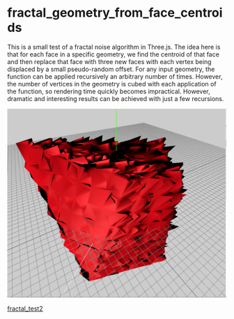 # fractal_geometry_from_face_centroids
This is a small test of a fractal noise algorithm in Three.js. The idea here is that for each face in a specific geometry, we find the centroid of that face and then replace that face with three new faces with each vertex being displaced by a small pseudo-random offset. For any input geometry, the function can be applied recursively an arbitrary number of times. However, the number of vertices in the geometry is cubed with each application of the function, so rendering time quickly becomes impractical. However, dramatic and interesting results can be achieved with just a few recursions.

![fractal_test1](photo1.png)

[fractal_test2](https://imgur.com/WFRyQ9u)
